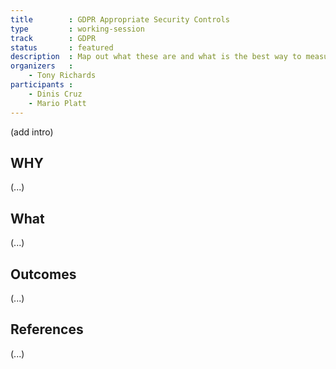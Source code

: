 ```yaml
---
title        : GDPR Appropriate Security Controls
type         : working-session
track        : GDPR
status       : featured
description  : Map out what these are and what is the best way to measure them
organizers   :
    - Tony Richards
participants :
    - Dinis Cruz
    - Mario Platt
---
```


(add intro)

## WHY

(...)

## What

(...)

## Outcomes

(...)

## References

(...)

